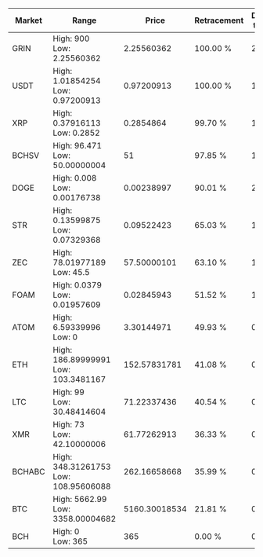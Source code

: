 | Market | Range | Price| Retracement | Doubles to 50% |
| --- | --- | --- | --- | --- |
| GRIN | High: 900<br />Low: 2.25560362 | 2.25560362 | 100.00 % | 200.00 |
| USDT | High: 1.01854254<br />Low: 0.97200913 | 0.97200913 | 100.00 % | 1.02 |
| XRP | High: 0.37916113<br />Low: 0.2852 | 0.2854864 | 99.70 % | 1.16 |
| BCHSV | High: 96.471<br />Low: 50.00000004 | 51 | 97.85 % | 1.44 |
| DOGE | High: 0.008<br />Low: 0.00176738 | 0.00238997 | 90.01 % | 2.04 |
| STR | High: 0.13599875<br />Low: 0.07329368 | 0.09522423 | 65.03 % | 1.10 |
| ZEC | High: 78.01977189<br />Low: 45.5 | 57.50000101 | 63.10 % | 1.07 |
| FOAM | High: 0.0379<br />Low: 0.01957609 | 0.02845943 | 51.52 % | 1.01 |
| ATOM | High: 6.59339996<br />Low: 0 | 3.30144971 | 49.93 % | 0.00 |
| ETH | High: 186.89999991<br />Low: 103.3481167 | 152.57831781 | 41.08 % | 0.00 |
| LTC | High: 99<br />Low: 30.48414604 | 71.22337436 | 40.54 % | 0.00 |
| XMR | High: 73<br />Low: 42.10000006 | 61.77262913 | 36.33 % | 0.00 |
| BCHABC | High: 348.31261753<br />Low: 108.95606088 | 262.16658668 | 35.99 % | 0.00 |
| BTC | High: 5662.99<br />Low: 3358.00004682 | 5160.30018534 | 21.81 % | 0.00 |
| BCH | High: 0<br />Low: 365 | 365 | 0.00 % | 0.00 |
